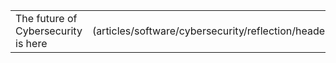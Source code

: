 |   |   | 
|:------|----------:|
| The future of Cybersecurity is here | ![Reflection](articles/software/cybersecurity/reflection/header.md/header.en.png =586x358) |
